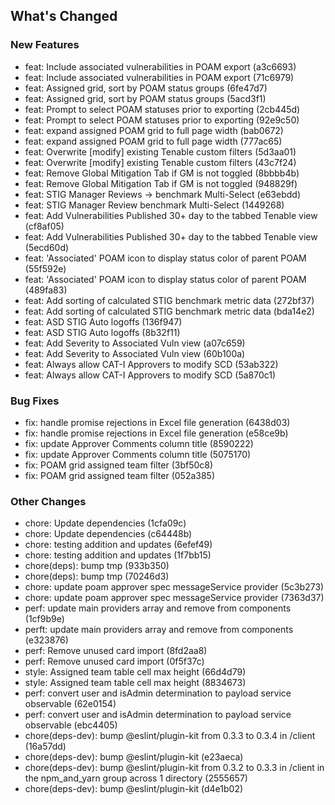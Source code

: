 ## What's Changed

### New Features
* feat: Include associated vulnerabilities in POAM export (a3c6693)
* feat: Include associated vulnerabilities in POAM export (71c6979)
* feat: Assigned grid, sort by POAM status groups (6fe47d7)
* feat: Assigned grid, sort by POAM status groups (5acd3f1)
* feat: Prompt to select POAM statuses prior to exporting (2cb445d)
* feat: Prompt to select POAM statuses prior to exporting (92e9c50)
* feat: expand assigned POAM grid to full page width (bab0672)
* feat: expand assigned POAM grid to full page width (777ac65)
* feat: Overwrite [modify] existing Tenable custom filters (5d3aa01)
* feat: Overwrite [modify] existing Tenable custom filters (43c7f24)
* feat: Remove Global Mitigation Tab if GM is not toggled (8bbbb4b)
* feat: Remove Global Mitigation Tab if GM is not toggled (948829f)
* feat: STIG Manager Reviews -> benchmark Multi-Select (e63ebdd)
* feat: STIG Manager Review benchmark Multi-Select (1449268)
* feat: Add Vulnerabilities Published 30+ day to the tabbed Tenable view (cf8af05)
* feat: Add Vulnerabilities Published 30+ day to the tabbed Tenable view (5ecd60d)
* feat: 'Associated' POAM icon to display status color of parent POAM (55f592e)
* feat: 'Associated' POAM icon to display status color of parent POAM (489fa83)
* feat: Add sorting of calculated STIG benchmark metric data (272bf37)
* feat: Add sorting of calculated STIG benchmark metric data (bda14e2)
* feat: ASD STIG Auto logoffs (136f947)
* feat: ASD STIG Auto logoffs (8b32f11)
* feat: Add Severity to Associated Vuln view (a07c659)
* feat: Add Severity to Associated Vuln view (60b100a)
* feat: Always allow CAT-I Approvers to modify SCD (53ab322)
* feat: Always allow CAT-I Approvers to modify SCD (5a870c1)

### Bug Fixes
* fix: handle promise rejections in Excel file generation (6438d03)
* fix: handle promise rejections in Excel file generation (e58ce9b)
* fix: update Approver Comments column title (8590222)
* fix: update Approver Comments column title (5075170)
* fix: POAM grid assigned team filter (3bf50c8)
* fix: POAM grid assigned team filter (052a385)

### Other Changes
* chore: Update dependencies (1cfa09c)
* chore: Update dependencies (c64448b)
* chore: testing addition and updates (6efef49)
* chore: testing addition and updates (1f7bb15)
* chore(deps): bump tmp (933b350)
* chore(deps): bump tmp (70246d3)
* chore: update poam approver spec messageService provider (5c3b273)
* chore: update poam approver spec messageService provider (7363d37)
* perf: update main providers array and remove from components (1cf9b9e)
* perft: update main providers array and remove from components (e323876)
* perf: Remove unused card import (8fd2aa8)
* perf: Remove unused card import (0f5f37c)
* style: Assigned team table cell max height (66d4d79)
* style: Assigned team table cell max height (8834673)
* perf: convert user and isAdmin determination to payload service observable (62e0154)
* perf: convert user and isAdmin determination to payload service observable (ebc4405)
* chore(deps-dev): bump @eslint/plugin-kit from 0.3.3 to 0.3.4 in /client (16a57dd)
* chore(deps-dev): bump @eslint/plugin-kit (e23aeca)
* chore(deps-dev): bump @eslint/plugin-kit from 0.3.2 to 0.3.3 in /client in the npm_and_yarn group across 1 directory (2555657)
* chore(deps-dev): bump @eslint/plugin-kit (d4e1b02)

